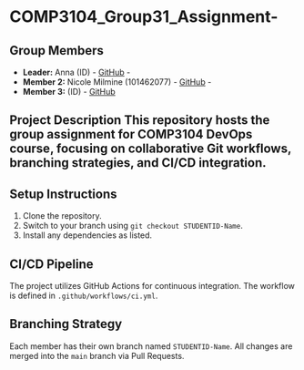 # COMP3104_Group31_Assignment-

## Group Members 
- **Leader:** Anna  (ID) - [GitHub](https://github.com/AnnaShiba) - 
- **Member 2:** Nicole Milmine  (101462077) - [GitHub](https://github.com/n2milmin) - 
- **Member 3:**  (ID) - [GitHub]() 

## Project Description This repository hosts the group assignment for COMP3104 DevOps course, focusing on collaborative Git workflows, branching strategies, and CI/CD integration. 

## Setup Instructions 
1. Clone the repository. 
2. Switch to your branch using `git checkout STUDENTID-Name`. 
3. Install any dependencies as listed. 

## CI/CD Pipeline 
The project utilizes GitHub Actions for continuous integration. The workflow is defined in `.github/workflows/ci.yml`. 

## Branching Strategy
Each member has their own branch named `STUDENTID-Name`. All changes are merged into the `main` branch via Pull Requests.